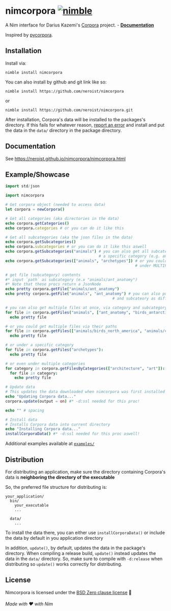 # nimcorpora [![nimble](https://raw.githubusercontent.com/yglukhov/nimble-tag/master/nimble.png)](https://nimble.directory/pkg/nimcorpora)
A Nim interface for Darius Kazemi's [Corpora](https://github.com/dariusk/corpora) project. - [**Documentation**](https://neroist.github.io/nimcorpora/nimcorpora.html)

Inspired by [pycorpora](https://github.com/aparrish/pycorpora).

## Installation 
Install via:
```
nimble install nimcorpora
```

You can also install by github and git link like so:
```
nimble install https://github.com/neroist/nimcorpora
```

or 

```
nimble install https://github.com/neroist/nimcorpora.git
```

After installation, Corpora's data will be installed to the packages's directory. If this fails for whatever reason, [report an error](https://github.com/neroist/nimcorpora/issues/new) and install and put the data in the `data/` directory in the package directory.

## Documentation
See https://neroist.github.io/nimcorpora/nimcorpora.html

## Example/Showcase
```nim
import std/json

import nimcorpora

# Get corpora object (needed to access data)
let corpora = newCorpora()

# Get all categories (aka directories in the data)
echo corpora.getCategories()
echo corpora.categories # or you can do it like this

# Get all subcategories (aka the json files in the data)
echo corpora.getSubcategories()
echo corpora.subcategories # or you can do it like this aswell
echo corpora.getSubcategories("animals") # you can also get all subcategories under
                                         # a specific category (e.g. animals)
echo corpora.getSubcategories(["animals", "archetypes"]) # or you could get all subcategories under
                                                         # under MULTIPLE categories mwuahahaha >:)

# get file (subcategory) contents
#* input `path` as subcategory (e.x "animals/ant_anatomy")
#* Note that these procs return a JsonNode
echo pretty corpora.getFile("animals/ant_anatomy")
echo pretty corpora.getFile("animals", "ant_anatomy") # you can also put the category
                                               # and subcateory as different params

# you can also get multiple files at once, via category and subcategory names
for file in corpora.getFiles("animals", ["ant_anatomy", "birds_antarctica"]):
  echo pretty file

# or you could get multiple files via their paths
for file in corpora.getFiles(["animals/birds_north_america", "animals/cats"]):
  echo pretty file

# or under a specific category
for file in corpora.getFiles("archetypes"):
  echo pretty file

# or even under multiple categories
for category in corpora.getFilesByCategories(["architecture", "art"]):
  for file in category:
    echo pretty file

# Update data
# This updates the data downloaded when nimcorpora was first installed 
echo "Updating Corpora data..."
corpora.update(output = on) #* -d:ssl needed for this proc!

echo "" # spacing

# Install data
# Installs Corpora data into current directory
echo "Installing Corpora data..."
installCorporaData() #* -d:ssl needed for this proc aswell!
```

Additional examples available at [`examples/`](/examples)


## Distribution
For distributing an application, make sure the directory containing Corpora's data is **neighboring the directory of the executable**

So, the preferred file structure for distributing is:
```
your_application/
  bin/
    your_executable
    ...
    
  data/
    ...
```

To install the data there, you can either use `installCorporaData()` or include the data by default in you application directory

In addition, `update()`, by default, updates the data in the package's directory. When compiling a release build, `update()` instead updates the data in the `data/` directory. So, make sure to compile with `-d:release` when distributing so `update()` works correctly for distributing.

## License
Nimcorpora is licensed under the [BSD Zero clause license](/LICENSE) 🎉

###### Made with ❤️ with Nim
